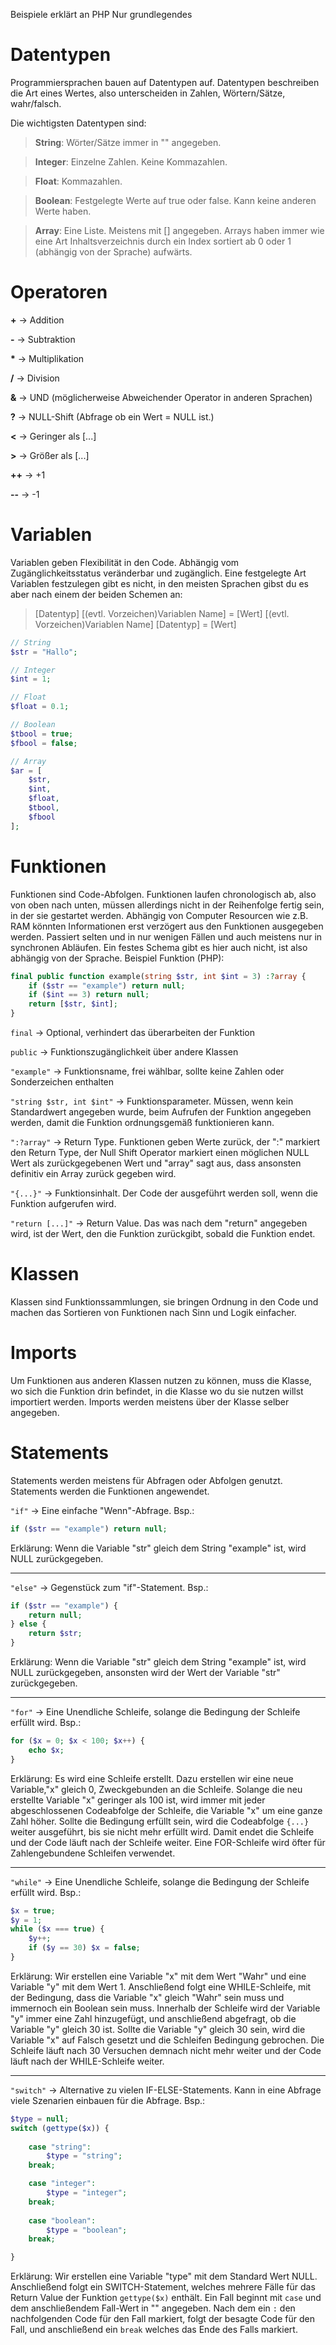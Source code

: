 Beispiele erklärt an PHP
Nur grundlegendes

# Datentypen

Programmiersprachen bauen auf Datentypen auf. Datentypen beschreiben die Art eines Wertes, also unterscheiden in Zahlen, Wörtern/Sätze, wahr/falsch.

Die wichtigsten Datentypen sind:
> **String**: Wörter/Sätze immer in "" angegeben.

> **Integer**: Einzelne Zahlen. Keine Kommazahlen.

> **Float**: Kommazahlen.

> **Boolean**: Festgelegte Werte auf true oder false. Kann keine anderen Werte haben.

> **Array**: Eine Liste. Meistens mit [] angegeben. Arrays haben immer wie eine Art Inhaltsverzeichnis durch ein Index sortiert ab 0 oder 1 (abhängig von der Sprache) aufwärts.

# Operatoren

**+** -> Addition

**-** -> Subtraktion

**\*** -> Multiplikation

**/** -> Division

**&** -> UND (möglicherweise Abweichender Operator in anderen Sprachen)

**?** -> NULL-Shift (Abfrage ob ein Wert = NULL ist.)

**<** -> Geringer als [...]

**>** -> Größer als [...]

**++** -> +1

**--** -> -1

# Variablen

Variablen geben Flexibilität in den Code. Abhängig vom Zugänglichkeitsstatus veränderbar und zugänglich. Eine festgelegte Art Variablen festzulegen gibt es nicht, in den meisten Sprachen gibst du es aber nach einem der beiden Schemen an:

> [Datentyp] [(evtl. Vorzeichen)Variablen Name] = [Wert]
> [(evtl. Vorzeichen)Variablen Name] [Datentyp] = [Wert]

```php
// String
$str = "Hallo";

// Integer
$int = 1;

// Float
$float = 0.1;

// Boolean
$tbool = true;
$fbool = false;

// Array
$ar = [
    $str,
    $int,
    $float,
    $tbool,
    $fbool
];
```

# Funktionen

Funktionen sind Code-Abfolgen. Funktionen laufen chronologisch ab, also von oben nach unten, müssen allerdings nicht in der Reihenfolge fertig sein, in der sie gestartet werden. Abhängig von Computer Resourcen wie z.B. RAM könnten Informationen erst verzögert aus den Funktionen ausgegeben werden. Passiert selten und in nur wenigen Fällen und auch meistens nur in synchronen Abläufen. Ein festes Schema gibt es hier auch nicht, ist also abhängig von der Sprache. Beispiel Funktion (PHP):

```php
final public function example(string $str, int $int = 3) :?array {
    if ($str == "example") return null;
    if ($int == 3) return null;
    return [$str, $int]; 
}
```
`final` -> Optional, verhindert das überarbeiten der Funktion

`public` -> Funktionszugänglichkeit über andere Klassen

`"example"` -> Funktionsname, frei wählbar, sollte keine Zahlen oder Sonderzeichen enthalten

`"string $str, int $int"` -> Funktionsparameter. Müssen, wenn kein Standardwert angegeben wurde, beim Aufrufen der Funktion angegeben werden, damit die Funktion ordnungsgemäß funktionieren kann.

`":?array"` -> Return Type. Funktionen geben Werte zurück, der ":" markiert den Return Type, der Null Shift Operator markiert einen möglichen NULL Wert als zurückgegebenen Wert und "array" sagt aus, dass ansonsten definitiv ein Array zurück gegeben wird.

`"{...}"` -> Funktionsinhalt. Der Code der ausgeführt werden soll, wenn die Funktion aufgerufen wird. 

`"return [...]"` -> Return Value. Das was nach dem "return" angegeben wird, ist der Wert, den die Funktion zurückgibt, sobald die Funktion endet.


# Klassen

Klassen sind Funktionssammlungen, sie bringen Ordnung in den Code und machen das Sortieren von Funktionen nach Sinn und Logik einfacher.

# Imports

Um Funktionen aus anderen Klassen nutzen zu können, muss die Klasse, wo sich die Funktion drin befindet, in die Klasse wo du sie nutzen willst importiert werden. Imports werden meistens über der Klasse selber angegeben.

# Statements

Statements werden meistens für Abfragen oder Abfolgen genutzt. Statements werden die Funktionen angewendet.

`"if"` -> Eine einfache "Wenn"-Abfrage. Bsp.:

```php
if ($str == "example") return null;
```

Erklärung: Wenn die Variable "str" gleich dem String "example" ist, wird NULL zurückgegeben.

--------------------------------

`"else"` -> Gegenstück zum "if"-Statement. Bsp.:

```php
if ($str == "example") {
    return null;
} else {
    return $str;
}
```

Erklärung: Wenn die Variable "str" gleich dem String "example" ist, wird NULL zurückgegeben, ansonsten wird der Wert der Variable "str" zurückgegeben.

--------------------------------

`"for"` -> Eine Unendliche Schleife, solange die Bedingung der Schleife erfüllt wird. Bsp.:

```php
for ($x = 0; $x < 100; $x++) {
    echo $x;
}
```

Erklärung: Es wird eine Schleife erstellt. Dazu erstellen wir eine neue Variable,"x" gleich 0, Zweckgebunden an die Schleife. Solange die neu erstellte Variable "x" geringer als 100 ist, wird immer mit jeder abgeschlossenen Codeabfolge der Schleife, die Variable "x" um eine ganze Zahl höher. Sollte die Bedingung erfüllt sein, wird die Codeabfolge `{...}` weiter ausgeführt, bis sie nicht mehr erfüllt wird. Damit endet die Schleife und der Code läuft nach der Schleife weiter. Eine FOR-Schleife wird öfter für Zahlengebundene Schleifen verwendet.

--------------------------------

`"while"` -> Eine Unendliche Schleife, solange die Bedingung der Schleife erfüllt wird. Bsp.:

```php
$x = true;
$y = 1;
while ($x === true) {
    $y++;
    if ($y == 30) $x = false;
}
```

Erklärung: Wir erstellen eine Variable "x" mit dem Wert "Wahr" und eine Variable "y" mit dem Wert 1. Anschließend folgt eine WHILE-Schleife, mit der Bedingung, dass die Variable "x" gleich "Wahr" sein muss und immernoch ein Boolean sein muss. Innerhalb der Schleife wird der Variable "y" immer eine Zahl hinzugefügt, und anschließend abgefragt, ob die Variable "y" gleich 30 ist. Sollte die Variable "y" gleich 30 sein, wird die Variable "x" auf Falsch gesetzt und die Schleifen Bedingung gebrochen. Die Schleife läuft nach 30 Versuchen demnach nicht mehr weiter und der Code läuft nach der WHILE-Schleife weiter.

--------------------------------

`"switch"` -> Alternative zu vielen IF-ELSE-Statements. Kann in eine Abfrage viele Szenarien einbauen für die Abfrage. Bsp.:

```php
$type = null;
switch (gettype($x)) {
   
    case "string":
        $type = "string";
    break;

    case "integer":
        $type = "integer";
    break;
    
    case "boolean":
        $type = "boolean";
    break;

}
```

Erklärung: Wir erstellen eine Variable "type" mit dem Standard Wert NULL. Anschließend folgt ein SWITCH-Statement, welches mehrere Fälle für das Return Value der Funktion `gettype($x)` enthält. Ein Fall beginnt mit `case` und dem anschließendem Fall-Wert in "" angegeben. Nach dem ein `:` den nachfolgenden Code für den Fall markiert, folgt der besagte Code für den Fall, und anschließend ein `break` welches das Ende des Falls markiert.